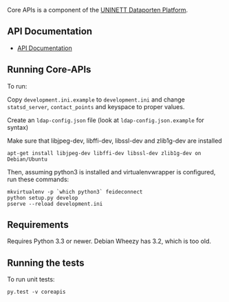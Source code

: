 Core APIs is a component of the [UNINETT Dataporten Platform](http://dataporten.no).

## API Documentation

* [API Documentation](/docs/index.md)

## Running Core-APIs

To run:

Copy `development.ini.example` to `development.ini` and change `statsd_server`, `contact_points` and keyspace to proper values.

Create an `ldap-config.json` file (look at `ldap-config.json.example` for syntax)

Make sure that libjpeg-dev, libffi-dev, libssl-dev and zlib1g-dev are installed

	apt-get install libjpeg-dev libffi-dev libssl-dev zlib1g-dev on Debian/Ubuntu


Then, assuming python3 is installed and virtualenvwrapper is configured, run these commands:

	mkvirtualenv -p `which python3` feideconnect
	python setup.py develop
	pserve --reload development.ini


## Requirements

Requires Python 3.3 or newer. Debian Wheezy has 3.2, which is too old.


## Running the tests

To run unit tests:

	py.test -v coreapis
